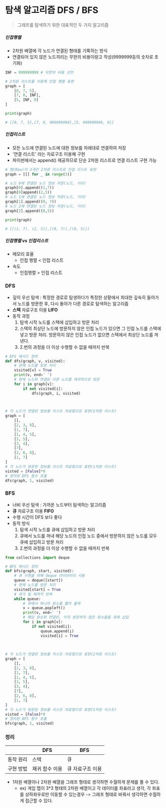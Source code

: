 # 탐색 알고리즘 DFS / BFS

> 그래프를 탐색하기 위한 대표적인 두 가지 알고리즘

##### 인접행렬

* 2차원 배열에 각 노드가 연결된 형태를 기록하는 방식
* 연결되어 있지 않은 노드끼리는 무한의 비용이랑고 작성(9999999등의 숫자로 초기화)

```python
INF = 999999999 # 무한의 비용 선언

# 2차원 리스트를 이용해 인접 행렬 표현
graph = [
    [0, 7, 5],
    [7, 0, INF],
    [5, INF, 0]
]

print(graph)

# [[0, 7, 5],[7, 0, 999999999],[5, 999999999, 0]]
```

##### 인접리스트

* 모든 노드에 연결된 노드에 대한 정보를 차례대로 연결하여 저장
* '연결 리스트' 라는 자료구조 이용해 구현
* 파이썬에서는 append() 제공하므로 단순 2차원 리스트로 연결 리스트 구현 가능 

```python
# 행(Row)이 3개인 2차원 리스트로 인접 리스트 표현
graph = [[] for _ in range(3)]

# 노드 0에 연결된 노드 정보 저장(노드, 거리)
graph[0].append((1,7))
graph[0]append((2,5))
# 노드 1에 연결된 노드 정보 저장(노드, 거리)
graph[1].append((0, 7))
# 노드 2에 연결된 노드 정보 저장(노드, 거리)
graph[2].append((0,5))

print(graph)

# [[(1, 7), (2, 5)],[(0, 7)],[(0, 5)]]
```

##### 인접행렬 vs 인접리스트

* 메모리 효율
  * 인접 행렬 < 인접 리스트
* 속도
  * 인접행렬 > 인접 리스트 

### DFS

* 깊이 우선 탐색 : 특정한 경로로 탐생하다가 특정한 상황에서 최대한 깊숙히 들어가서 노드를 방문한 후, 다시 돌아가 다른 경로로 탐색하는 알고리즘 
* __스택__ 자료구조 이용 __LIFO__
* 동작 과정
  1. 탐색 시작 노드를 스택에 삽입하고 방문 처리
  2. 스택의 최상단 노드에 방문하지 않은 인접 노드가 있으면 그 인접 노드를 스택에 넣고 방문 처리. 방문하지 않은 인접 노드가 없으면 스택에서 최상단 노드를 꺼낸다.
  3. 2.번의 과정을 더 이상 수행할 수 없을 때까지 반복

```python
# DFS 메서드 정의 
def dfs(graph, v, visited):
    # 현재 노드를 방문 처리
    visited[v] = True
    print(v, end=' ')                       
    # 현재 노드와 연결된 다른 노드를 재귀적으로 방문
    for i in graph[v]:
        if not visited[i]:
            dfs(graph, i, visited)

            

# 각 노드가 연결된 정보를 리스트 자료형으로 표현(2차원 리스트)
graph = [
    [],
    [2, 3, 8],
    [1, 7],
    [1, 4, 5],
    [3, 5],
    [3, 4],
    [7],
    [2, 6, 8],
    [1, 7]
]
# 각 노드가 방문된 정보를 리스트 자료형으로 표현(1차원 리스트)
visted = [False]*9
# 정의된 DFS 함수 호출
dfs(graph, 1, visited)
```

### BFS

* 너비 우선 탐색 : 가까운 노드부터 탐색하는 알고리즘 
* __큐__ 자료구조 이용  __FIFO__
* 수행 시간이 DFS 보다 좋다
* 동작 방식
  1. 탐색 시작 노드를 큐에 삽입하고 방문 처리
  2. 큐에서 노드를 꺼내 해당 노드의 인접 노드 중에서 방문하지 않은 노드를 모두 큐에 삽입하고 방문 처리
  3. 2.번의 과정을 더 이상 수행할 수 없을 때까지 반복

```python
from collections import deque

# BFS 메서드 정의
def bfs(graph, start, visited):
    # 큐 구현을 위해 deque 라이브러리 사용
    queue = deque([start])
    # 현재 노드를 방문 처리
    visited[start] = True
    # 큐가 빌 때까지 반복
    while queue:
        # 큐에서 하나의 원소를 뽑아 출력
        v = queue.popleft()
        print(v, end=' ')
        # 해당 원소와 연결된, 아직 방문하지 않은 원소들을 큐에 삽입
        for i in graph[v]:
            if not visited[i]:
                queue.append(i)
                visited[i] = True
                    
    
    
# 각 노드가 연결된 정보를 리스트 자료형으로 표현(2차원 리스트)
graph = [
    [],
    [2, 3, 8],
    [1, 7],
    [1, 4, 5],
    [3, 5],
    [3, 4],
    [7],
    [2, 6, 8],
    [1, 7]
]
# 각 노드가 방문된 정보를 리스트 자료형으로 표현(1차원 리스트)
visted = [False]*9
# 정의된 BFS 함수 호출
bfs(graph, 1, visited)
```

### 정리

|           | DFS            | BFS              |
| --------- | -------------- | ---------------- |
| 동작 원리 | 스택           | 큐               |
| 구현 방법 | 재귀 함수 이용 | 큐 자료구조 이용 |

* 1차원 배열이나 2차원 배열을 그래프 형태로 생각하면 수월하게 문제를 풀 수 있다.
  * ex) 게임 맵이 3*3 형태의 2차원 배열이고 각 데이터를 좌표라고 생각, 각 좌표를 상하좌우로만 이동할 수 있는경우 -> 그래프 형태로 바꿔서 생각하면 수월하게 접근할 수 있다.